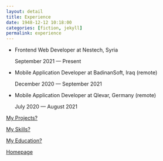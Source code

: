 ```yaml
---
layout: detail
title: Experience
date: 1948-12-12 10:18:00
categories: [fiction, jekyll]
permalink: experience
---
```


- Frontend Web Developer at Nestech, Syria

  September 2021 — Present

- Mobile Application Developer at BadinanSoft, Iraq (remote)

  December 2020 — September 2021

- Mobile Application Developer at Qlevar, Germany (remote)

  July 2020 — August 2021

[My Projects?](../projects)

[My Skills?](../skills)

[My Education?](../education)

[Homepage](../../)
